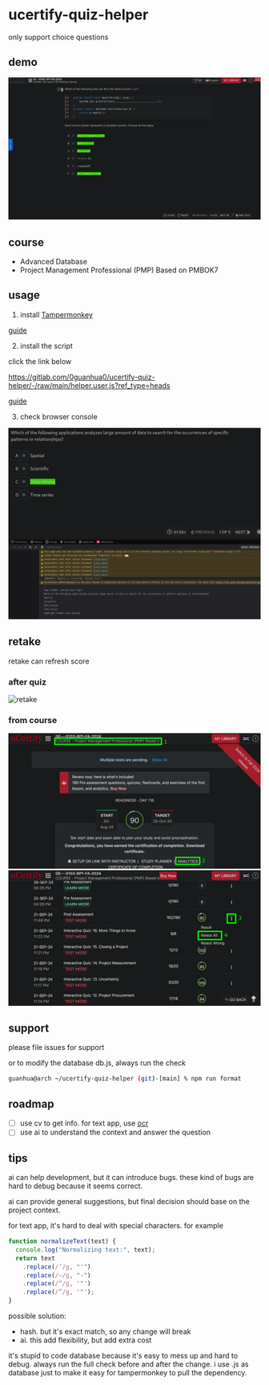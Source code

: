 # ucertify-quiz-helper
only support choice questions

## demo
![demo](./pic/demo.png)

## course
- Advanced Database
- Project Management Professional (PMP) Based on PMBOK7

## usage
1. install [Tampermonkey](https://www.tampermonkey.net/)

[guide](https://www.tampermonkey.net/faq.php?locale=en#Q100)

2. install the script

click the link below

https://gitlab.com/0guanhua0/ucertify-quiz-helper/-/raw/main/helper.user.js?ref_type=heads

[guide](https://www.tampermonkey.net/faq.php?locale=en#Q102)

3. check browser console

![console](./pic/console.png)

## retake
retake can refresh score

### after quiz
![retake](./pic/retake.png)

### from course
![retake](./pic/retake-0.png)
![retake](./pic/retake-1.png)

## support
please file issues for support

or to modify the database db.js, always run the check
```sh
guanhua@arch ~/ucertify-quiz-helper (git)-[main] % npm run format
```

## roadmap
- [ ] use cv to get info. for text app, use [ocr](https://en.wikipedia.org/wiki/Optical_character_recognition)
- [ ] use ai to understand the context and answer the question

## tips
ai can help development, but it can introduce bugs. these kind of bugs are hard to debug because it seems correct.

ai can provide general suggestions, but final decision should base on the project context.

for text app, it's hard to deal with special characters. for example
```javascript
function normalizeText(text) {
  console.log("Normalizing text:", text);
  return text
    .replace(/’/g, "'")
    .replace(/–/g, "-")
    .replace(/“/g, '"')
    .replace(/”/g, '"');
}
```

possible solution:
- hash. but it's exact match, so any change will break
- ai. this add flexibility, but add extra cost

it's stupid to code database because it's easy to mess up and hard to debug. always run the full check before and after the change. i use .js as database just to make it easy for tampermonkey to pull the dependency.
